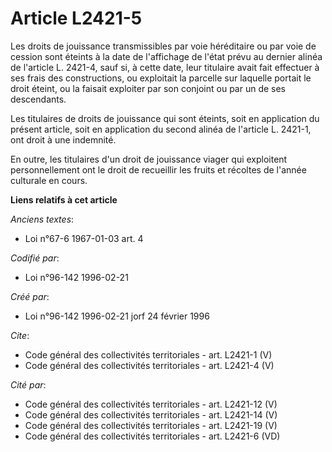 # Article L2421-5

Les droits de jouissance transmissibles par voie héréditaire ou par voie de cession sont éteints à la date de l'affichage de
l'état prévu au dernier alinéa de l'article L. 2421-4, sauf si, à cette date, leur titulaire avait fait effectuer à ses frais
des constructions, ou exploitait la parcelle sur laquelle portait le droit éteint, ou la faisait exploiter par son conjoint
ou par un de ses descendants. 

Les titulaires de droits de jouissance qui sont éteints, soit en application du présent article, soit en application du
second alinéa de l'article L. 2421-1, ont droit à une indemnité. 

En outre, les titulaires d'un droit de jouissance viager qui exploitent personnellement ont le droit de recueillir les fruits
et récoltes de l'année culturale en cours.

**Liens relatifs à cet article**

_Anciens textes_:

  - Loi n°67-6 1967-01-03 art. 4

_Codifié par_:

  - Loi n°96-142 1996-02-21

_Créé par_:

  - Loi n°96-142 1996-02-21 jorf 24 février 1996

_Cite_:

  - Code général des collectivités territoriales - art. L2421-1 (V)
  - Code général des collectivités territoriales - art. L2421-4 (V)

_Cité par_:

  - Code général des collectivités territoriales - art. L2421-12 (V)
  - Code général des collectivités territoriales - art. L2421-14 (V)
  - Code général des collectivités territoriales - art. L2421-19 (V)
  - Code général des collectivités territoriales - art. L2421-6 (VD)
